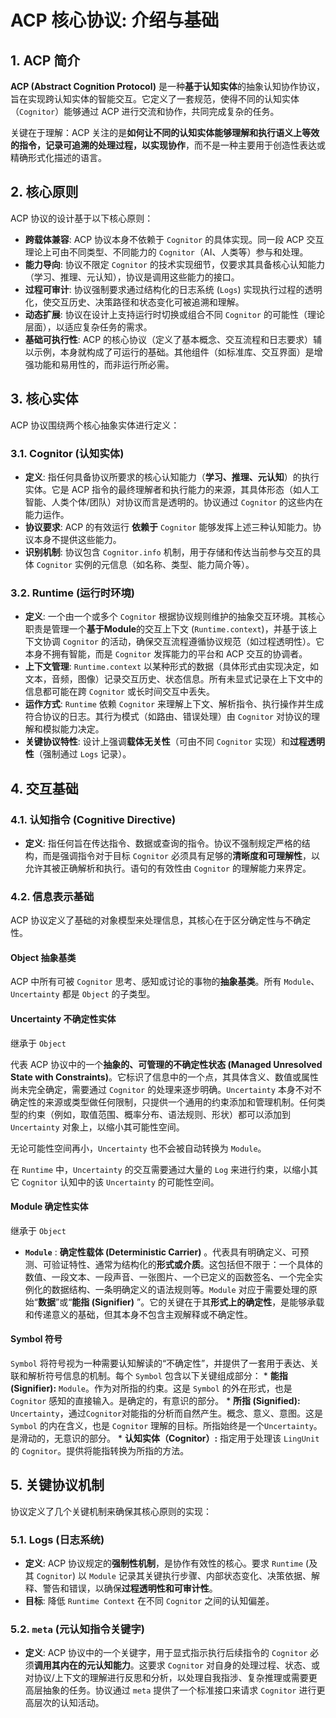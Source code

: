 # ACP 核心协议: 介绍与基础

## 1. ACP 简介

**ACP (Abstract Cognition Protocol)** 是一种**基于认知实体**的抽象认知协作协议，旨在实现跨认知实体的智能交互。它定义了一套规范，使得不同的认知实体（`Cognitor`）能够通过 ACP 进行交流和协作，共同完成复杂的任务。

关键在于理解：ACP 关注的是**如何让不同的认知实体能够理解和执行语义上等效的指令，记录可追溯的处理过程，以实现协作**，而不是一种主要用于创造性表达或精确形式化描述的语言。

## 2. 核心原则

ACP 协议的设计基于以下核心原则：

*   **跨载体兼容**: ACP 协议本身不依赖于 `Cognitor` 的具体实现。同一段 ACP 交互理论上可由不同类型、不同能力的 `Cognitor`（AI、人类等）参与和处理。
*   **能力导向**: 协议不限定 `Cognitor` 的技术实现细节，仅要求其具备核心认知能力（学习、推理、元认知），协议是调用这些能力的接口。
*   **过程可审计**: 协议强制要求通过结构化的日志系统 (`Logs`) 实现执行过程的透明化，使交互历史、决策路径和状态变化可被追溯和理解。
*   **动态扩展**: 协议在设计上支持运行时切换或组合不同 `Cognitor` 的可能性（理论层面），以适应复杂任务的需求。
*   **基础可执行性**: ACP 的核心协议（定义了基本概念、交互流程和日志要求）辅以示例，本身就构成了可运行的基础。其他组件（如标准库、交互界面）是增强功能和易用性的，而非运行所必需。

## 3. 核心实体

ACP 协议围绕两个核心抽象实体进行定义：

### 3.1. Cognitor (认知实体)
*   **定义**: 指任何具备协议所要求的核心认知能力（**学习、推理、元认知**）的执行实体。它是 ACP 指令的最终理解者和执行能力的来源，其具体形态（如人工智能、人类个体/团队）对协议而言是透明的。协议通过 `Cognitor` 的这些内在能力运作。
*   **协议要求**: ACP 的有效运行 **依赖于** `Cognitor` 能够发挥上述三种认知能力。协议本身不提供这些能力。
*   **识别机制**: 协议包含 `Cognitor.info` 机制，用于存储和传达当前参与交互的具体 `Cognitor` 实例的元信息（如名称、类型、能力简介等）。

### 3.2. Runtime (运行时环境)
*   **定义**: 一个由一个或多个 `Cognitor` 根据协议规则维护的抽象交互环境。其核心职责是管理一个**基于Module**的交互上下文 (`Runtime.context`)，并基于该上下文协调 `Cognitor` 的活动，确保交互流程遵循协议规范（如过程透明性）。它本身不拥有智能，而是 `Cognitor` 发挥能力的平台和 ACP 交互的协调者。
*   **上下文管理**: `Runtime.context` 以某种形式的数据（具体形式由实现决定，如文本，音频，图像）记录交互历史、状态信息。所有未显式记录在上下文中的信息都可能在跨 `Cognitor` 或长时间交互中丢失。
*   **运作方式**: `Runtime` 依赖 `Cognitor` 来理解上下文、解析指令、执行操作并生成符合协议的日志。其行为模式（如路由、错误处理）由 `Cognitor` 对协议的理解和模拟能力决定。
*   **关键协议特性**: 设计上强调**载体无关性**（可由不同 `Cognitor` 实现）和**过程透明性**（强制通过 `Logs` 记录）。

## 4. 交互基础

### 4.1. 认知指令 (Cognitive Directive)
*   **定义**: 指任何旨在传达指令、数据或查询的指令。协议不强制规定严格的结构，而是强调指令对于目标 `Cognitor` 必须具有足够的**清晰度和可理解性**，以允许其被正确解析和执行。语句的有效性由 `Cognitor` 的理解能力来界定。

### 4.2. 信息表示基础

ACP 协议定义了基础的对象模型来处理信息，其核心在于区分确定性与不确定性。

#### Object 抽象基类

ACP 中所有可被 `Cognitor` 思考、感知或讨论的事物的**抽象基类**。所有 `Module`、`Uncertainty`  都是 `Object` 的子类型。

#### Uncertainty 不确定性实体
继承于 `Object`

代表 ACP 协议中的一个**抽象的、可管理的不确定性状态 (Managed Unresolved State with Constraints)**。它标识了信息中的一个点，其具体含义、数值或属性尚未完全确定，需要通过 `Cognitor` 的处理来逐步明确。`Uncertainty` 本身不对不确定性的来源或类型做任何限制，只提供一个通用的约束添加和管理机制。任何类型的约束（例如，取值范围、概率分布、语法规则、形状）都可以添加到 `Uncertainty` 对象上，以缩小其可能性空间。

无论可能性空间再小，`Uncertainty` 也不会被自动转换为 `Module`。

在 `Runtime` 中，`Uncertainty` 的交互需要通过大量的 `Log` 来进行约束，以缩小其它 `Cognitor` 认知中的该 `Uncertainty` 的可能性空间。

#### Module 确定性实体
继承于 `Object`

* **`Module`** : **确定性载体 (Deterministic Carrier)** 。代表具有明确定义、可预测、可验证特性、通常为结构化的**形式或介质**。这包括但不限于：一个具体的数值、一段文本、一段声音、一张图片、一个已定义的函数签名、一个完全实例化的数据结构、一条明确定义的语法规则等。`Module` 对应于需要处理的原始“**数据**”或“**能指 (Signifier)** ”。它的关键在于其**形式上的确定性**，是能够承载和传递意义的基础，但其本身不包含主观解释或不确定性。

#### Symbol 符号

`Symbol` 将符号视为一种需要认知解读的“不确定性”，并提供了一套用于表达、关联和解析符号信息的机制。每个 `Symbol` 包含以下关键组成部分：
      *   **能指 (Signifier):** `Module`。作为对所指的约束。这是 `Symbol` 的外在形式，也是 `Cognitor` 感知的直接输入。是确定的，有意识的部分。
      *   **所指 (Signified):** `Uncertainty`，通过`Cognitor`对能指的分析而自然产生。概念、意义、意图。这是 `Symbol` 的内在含义，也是 `Cognitor` 理解的目标。所指始终是一个`Uncertainty`。是滑动的，无意识的部分。
      *   **认知实体（Cognitor）:** 指定用于处理该 `LingUnit` 的 `Cognitor`。提供将能指转换为所指的方法。

## 5. 关键协议机制

协议定义了几个关键机制来确保其核心原则的实现：

### 5.1. Logs (日志系统)
*   **定义**: ACP 协议规定的**强制性机制**，是协作有效性的核心。要求 `Runtime` (及其 `Cognitor`) 以 `Module` 记录其关键执行步骤、内部状态变化、决策依据、解释、警告和错误，以确保**过程透明性和可审计性**。
* **目标**: 降低 `Runtime Context` 在不同 `Cognitor` 之间的认知偏差。

### 5.2. `meta` (元认知指令关键字)
*   **定义**: ACP 协议中的一个关键字，用于显式指示执行后续指令的 `Cognitor` 必须**调用其内在的元认知能力**。这要求 `Cognitor` 对自身的处理过程、状态、或对协议/上下文的理解进行反思和分析，以处理自我指涉、复杂推理或需要更高层抽象的任务。协议通过 `meta` 提供了一个标准接口来请求 `Cognitor` 进行更高层次的认知活动。
